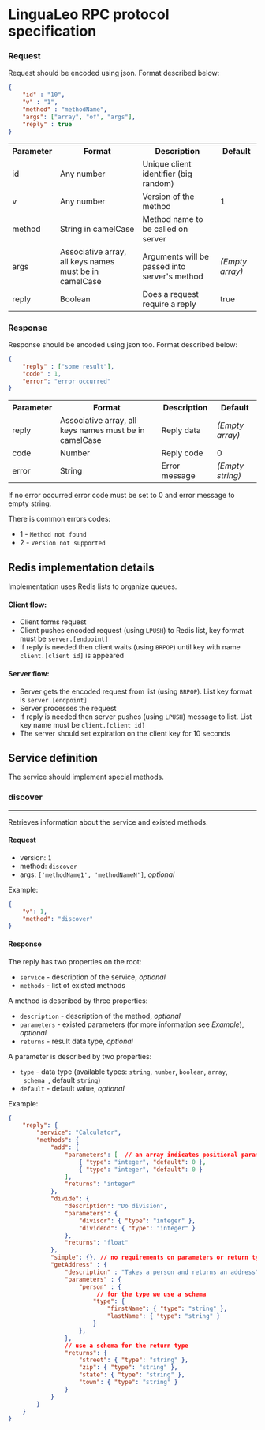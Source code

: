 LinguaLeo RPC protocol specification
============

### Request
Request should be encoded using json. Format described below:

```json
{
    "id" : "10",
    "v" : "1",
    "method" : "methodName",
    "args": ["array", "of", "args"],
    "reply" : true
}
```

<table>
<tr>
    <th>Parameter</th>
    <th>Format</th>
    <th>Description</th>
    <th>Default</td>
</tr>
<tr>
    <td>id</td>
    <td>Any number</td>
    <td>Unique client identifier (big random)</td>
    <td></td>
</tr>
<tr>
    <td>v</td>
    <td>Any number</td>
    <td>Version of the method</td>
    <td>1</td>
</tr>
<tr>
    <td>method</td>
    <td>String in camelCase</td>
    <td>Method name to be called on server</td>
    <td></td>
</tr>
<tr>
    <td>args</td>
    <td>Associative array, all keys names must be in camelCase</td>
    <td>Arguments will be passed into server's method</td>
    <td><em>(Empty array)</em></td>
</tr>
<tr>
    <td>reply</td>
    <td>Boolean</td>
    <td>Does a request require a reply</td>
    <td>true</td>
</tr>
</table>

### Response
Response should be encoded using json too. Format described below:

```json
{
    "reply" : ["some result"],
    "code" : 1,
    "error": "error occurred"
}
```

<table>
<tr>
    <th>Parameter</th>
    <th>Format</th>
    <th>Description</th>
    <th>Default</th>
</tr>
<tr>
    <td>reply</td>
    <td>Associative array, all keys names must be in camelCase</td>
    <td>Reply data</td>
    <td><em>(Empty array)</em></td>
</tr>
<tr>
    <td>code</td>
    <td>Number</td>
    <td>Reply code</td>
    <td>0</td>
</tr>
<tr>
    <td>error</td>
    <td>String</td>
    <td>Error message</td>
    <td><em>(Empty string)</em></td>
</tr>
</table>

If no error occurred error code must be set to 0 and error message to empty string.

There is common errors codes:
* 1 - `Method not found`
* 2 - `Version not supported`

## Redis implementation details

Implementation uses Redis lists to organize queues.

#### Client flow:

* Client forms request
* Client pushes encoded request (using `LPUSH`) to Redis list, key format must be `server.[endpoint]`
* If reply is needed then client waits (using `BRPOP`) until key with name `client.[client id]` is appeared

#### Server flow:

* Server gets the encoded request from list (using `BRPOP`). List key format is `server.[endpoint]`
* Server processes the request
* If reply is needed then server pushes (using `LPUSH`) message to list. List key name must be `client.[client id]`
* The server should set expiration on the client key for 10 seconds

## Service definition ##

The service should implement special methods.

### discover ###

- - -

Retrieves information about the service and existed methods.

#### Request ####

* version: `1`
* method: `discover`
* args: `['methodName1', 'methodNameN']`, _optional_

Example:

```json
{
    "v": 1,
    "method": "discover"
}
```

#### Response ####

The reply has two properties on the root: 
* `service` - description of the service, _optional_
* `methods` - list of existed methods

A method is described by three properties:
* `description` - description of the method, _optional_
* `parameters` - existed parameters (for more information see *Example*), _optional_
* `returns` - result data type, _optional_

A parameter is described by two properties:
* `type` - data type (available types: `string`, `number`, `boolean`, `array`, `_schema_`, default `string`)
* `default` - default value, _optional_

Example:

```json
{
    "reply": {
        "service": "Calculator",
        "methods": {
            "add": {
                "parameters": [  // an array indicates positional parameters
                    { "type": "integer", "default": 0 },
                    { "type": "integer", "default": 0 }
                ],
                "returns": "integer"
            },
            "divide": {
                "description": "Do division",
                "parameters": {
                    "divisor": { "type": "integer" },
                    "dividend": { "type": "integer" }
                },
                "returns": "float"
            },
            "simple": {}, // no requirements on parameters or return type
            "getAddress" : {
                "description" : "Takes a person and returns an address",
                "parameters" : {
                    "person" : {
                         // for the type we use a schema
                        "type": { 
                            "firstName": { "type": "string" }, 
                            "lastName": { "type": "string" } 
                        }
                    },
                },
                // use a schema for the return type
                "returns": {
                    "street": { "type": "string" },
                    "zip": { "type": "string" }, 
                    "state": { "type": "string" },
                    "town": { "type": "string" }
                }
            }
        }
    }
}
```
